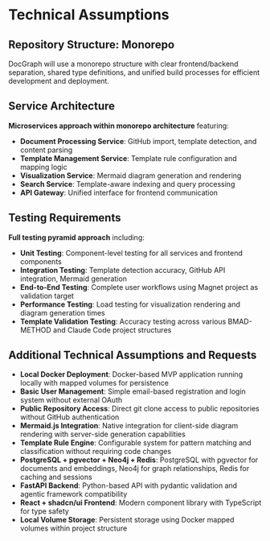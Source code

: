 # Technical Assumptions

## Repository Structure: Monorepo
DocGraph will use a monorepo structure with clear frontend/backend separation, shared type definitions, and unified build processes for efficient development and deployment.

## Service Architecture
**Microservices approach within monorepo architecture** featuring:
- **Document Processing Service**: GitHub import, template detection, and content parsing
- **Template Management Service**: Template rule configuration and mapping logic
- **Visualization Service**: Mermaid diagram generation and rendering
- **Search Service**: Template-aware indexing and query processing
- **API Gateway**: Unified interface for frontend communication

## Testing Requirements
**Full testing pyramid approach** including:
- **Unit Testing**: Component-level testing for all services and frontend components
- **Integration Testing**: Template detection accuracy, GitHub API integration, Mermaid generation
- **End-to-End Testing**: Complete user workflows using Magnet project as validation target
- **Performance Testing**: Load testing for visualization rendering and diagram generation times
- **Template Validation Testing**: Accuracy testing across various BMAD-METHOD and Claude Code project structures

## Additional Technical Assumptions and Requests
- **Local Docker Deployment**: Docker-based MVP application running locally with mapped volumes for persistence
- **Basic User Management**: Simple email-based registration and login system without external OAuth
- **Public Repository Access**: Direct git clone access to public repositories without GitHub authentication
- **Mermaid.js Integration**: Native integration for client-side diagram rendering with server-side generation capabilities
- **Template Rule Engine**: Configurable system for pattern matching and classification without requiring code changes
- **PostgreSQL + pgvector + Neo4j + Redis**: PostgreSQL with pgvector for documents and embeddings, Neo4j for graph relationships, Redis for caching and sessions
- **FastAPI Backend**: Python-based API with pydantic validation and agentic framework compatibility
- **React + shadcn/ui Frontend**: Modern component library with TypeScript for type safety
- **Local Volume Storage**: Persistent storage using Docker mapped volumes within project structure
